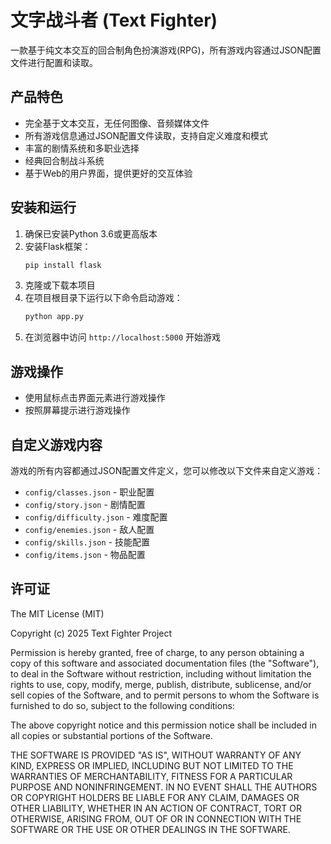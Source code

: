 # 文字战斗者 (Text Fighter)

一款基于纯文本交互的回合制角色扮演游戏(RPG)，所有游戏内容通过JSON配置文件进行配置和读取。

## 产品特色

- 完全基于文本交互，无任何图像、音频媒体文件
- 所有游戏信息通过JSON配置文件读取，支持自定义难度和模式
- 丰富的剧情系统和多职业选择
- 经典回合制战斗系统
- 基于Web的用户界面，提供更好的交互体验

## 安装和运行

1. 确保已安装Python 3.6或更高版本
2. 安装Flask框架：
   ```bash
   pip install flask
   ```
3. 克隆或下载本项目
4. 在项目根目录下运行以下命令启动游戏：
   ```bash
   python app.py
   ```
5. 在浏览器中访问 `http://localhost:5000` 开始游戏

## 游戏操作

- 使用鼠标点击界面元素进行游戏操作
- 按照屏幕提示进行游戏操作

## 自定义游戏内容

游戏的所有内容都通过JSON配置文件定义，您可以修改以下文件来自定义游戏：

- `config/classes.json` - 职业配置
- `config/story.json` - 剧情配置
- `config/difficulty.json` - 难度配置
- `config/enemies.json` - 敌人配置
- `config/skills.json` - 技能配置
- `config/items.json` - 物品配置

## 许可证

The MIT License (MIT)

Copyright (c) 2025 Text Fighter Project

Permission is hereby granted, free of charge, to any person obtaining a copy
of this software and associated documentation files (the "Software"), to deal
in the Software without restriction, including without limitation the rights
to use, copy, modify, merge, publish, distribute, sublicense, and/or sell
copies of the Software, and to permit persons to whom the Software is
furnished to do so, subject to the following conditions:

The above copyright notice and this permission notice shall be included in all
copies or substantial portions of the Software.

THE SOFTWARE IS PROVIDED "AS IS", WITHOUT WARRANTY OF ANY KIND, EXPRESS OR
IMPLIED, INCLUDING BUT NOT LIMITED TO THE WARRANTIES OF MERCHANTABILITY,
FITNESS FOR A PARTICULAR PURPOSE AND NONINFRINGEMENT. IN NO EVENT SHALL THE
AUTHORS OR COPYRIGHT HOLDERS BE LIABLE FOR ANY CLAIM, DAMAGES OR OTHER
LIABILITY, WHETHER IN AN ACTION OF CONTRACT, TORT OR OTHERWISE, ARISING FROM,
OUT OF OR IN CONNECTION WITH THE SOFTWARE OR THE USE OR OTHER DEALINGS IN THE
SOFTWARE.